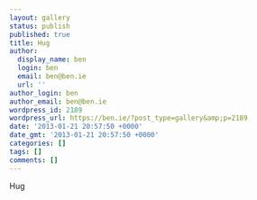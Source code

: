 ```yaml
---
layout: gallery
status: publish
published: true
title: Hug
author:
  display_name: ben
  login: ben
  email: ben@ben.ie
  url: ''
author_login: ben
author_email: ben@ben.ie
wordpress_id: 2189
wordpress_url: https://ben.ie/?post_type=gallery&amp;p=2189
date: '2013-01-21 20:57:50 +0000'
date_gmt: '2013-01-21 20:57:50 +0000'
categories: []
tags: []
comments: []
---
```

<p>Hug</p>
